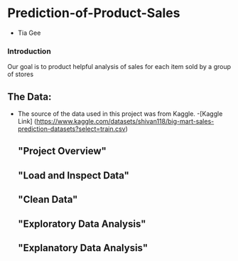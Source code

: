# Prediction-of-Product-Sales
- Tia Gee
### Introduction
Our goal is to product helpful analysis of sales for each item sold by a group of stores
## The Data:
- The source of the data used in this project was from Kaggle.
  -[Kaggle Link] (https://www.kaggle.com/datasets/shivan118/big-mart-sales-prediction-datasets?select=train.csv)
  ## "Project Overview"
  ## "Load and Inspect Data"
  ## "Clean Data"
  ## "Exploratory Data Analysis"
  ## "Explanatory Data Analysis"
